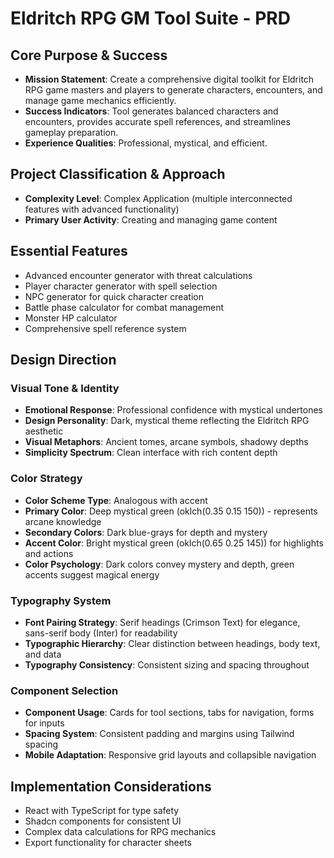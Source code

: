 # Eldritch RPG GM Tool Suite - PRD

## Core Purpose & Success
- **Mission Statement**: Create a comprehensive digital toolkit for Eldritch RPG game masters and players to generate characters, encounters, and manage game mechanics efficiently.
- **Success Indicators**: Tool generates balanced characters and encounters, provides accurate spell references, and streamlines gameplay preparation.
- **Experience Qualities**: Professional, mystical, and efficient.

## Project Classification & Approach
- **Complexity Level**: Complex Application (multiple interconnected features with advanced functionality)
- **Primary User Activity**: Creating and managing game content

## Essential Features
- Advanced encounter generator with threat calculations
- Player character generator with spell selection
- NPC generator for quick character creation
- Battle phase calculator for combat management
- Monster HP calculator
- Comprehensive spell reference system

## Design Direction

### Visual Tone & Identity
- **Emotional Response**: Professional confidence with mystical undertones
- **Design Personality**: Dark, mystical theme reflecting the Eldritch RPG aesthetic
- **Visual Metaphors**: Ancient tomes, arcane symbols, shadowy depths
- **Simplicity Spectrum**: Clean interface with rich content depth

### Color Strategy
- **Color Scheme Type**: Analogous with accent
- **Primary Color**: Deep mystical green (oklch(0.35 0.15 150)) - represents arcane knowledge
- **Secondary Colors**: Dark blue-grays for depth and mystery
- **Accent Color**: Bright mystical green (oklch(0.65 0.25 145)) for highlights and actions
- **Color Psychology**: Dark colors convey mystery and depth, green accents suggest magical energy

### Typography System
- **Font Pairing Strategy**: Serif headings (Crimson Text) for elegance, sans-serif body (Inter) for readability
- **Typographic Hierarchy**: Clear distinction between headings, body text, and data
- **Typography Consistency**: Consistent sizing and spacing throughout

### Component Selection
- **Component Usage**: Cards for tool sections, tabs for navigation, forms for inputs
- **Spacing System**: Consistent padding and margins using Tailwind spacing
- **Mobile Adaptation**: Responsive grid layouts and collapsible navigation

## Implementation Considerations
- React with TypeScript for type safety
- Shadcn components for consistent UI
- Complex data calculations for RPG mechanics
- Export functionality for character sheets